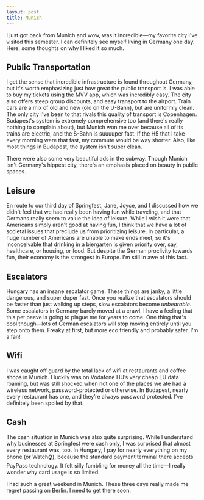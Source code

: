 ```yaml
---
layout: post
title: Munich
---
```


I just got back from Munich and wow, was it incredible—my favorite city I've visited this semester. I can definitely see myself living in Germany one day. Here, some thoughts on why I liked it so much.

## Public Transportation
I get the sense that incredible infrastructure is found throughout Germany, but it's worth emphasizing just how great the public transport is. I was able to buy my tickets using the MVV app, which was incredibly easy. The city also offers steep group discounts, and easy transport to the airport. Train cars are a mix of old and new (old on the U-Bahn), but are uniformly clean. The only city I've been to that rivals this quality of transport is Copenhagen. Budapest's system is extremely comprehensive too (and there's really nothing to complain about), but Munich won me over because all of its trains are electric, and the S-Bahn is suuuuper fast. If the H5 that I take every morning were that fast, my commute would be way shorter. Also, like most things in Budapest, the system isn't super clean.

There were also some very beautiful ads in the subway. Though Munich isn't Germany's hippest city, there's an emphasis placed on beauty in public spaces.

## Leisure
En route to our third day of Springfest, Jane, Joyce, and I discussed how we didn't feel that we had really been having fun while traveling, and that Germans really seem to value the idea of leisure. While I wish it were that Americans simply aren't good at having fun, I think that we have a lot of societal issues that preclude us from prioritizing leisure. In particular, a huge number of Americans are unable to make ends meet, so it's inconceivable that drinking in a biergarten is given priority over, say, healthcare, or housing, or food. But despite the German proclivity towards fun, their economy is the strongest in Europe. I'm still in awe of this fact.

## Escalators
Hungary has an insane escalator game. These things are janky, a little dangerous, and super duper fast. Once you realize that escalators should be faster than just walking up steps, slow escalators become *unbearable*. Some escalators in Germany barely moved at a crawl. I have a feeling that this pet peeve is going to plague me for years to come. One thing that's cool though—lots of German escalators will stop moving entirely until you step onto them. Freaky at first, but more eco friendly and probably safer. I'm a fan!

## Wifi
I was caught off guard by the total lack of wifi at restaurants and coffee shops in Munich. I luckily was on Vodafone HU’s very cheap EU data roaming, but was still shocked when not one of the places we ate had a wireless network, password-protected or otherwise. In Budapest, nearly every restaurant has one, and they’re always password protected. I’ve definitely been spoiled by that.

## Cash
The cash situation in Munich was also quite surprising. While I understand why businesses at Springfest were cash only, I was surprised that almost every restaurant was, too. In Hungary, I pay for nearly everything on my phone (or Watch⌚️), because the standard payment terminal there accepts PayPass technology. It felt silly fumbling for money all the time—I really wonder why card usage is so limited.

I had such a great weekend in Munich. These three days really made me regret passing on Berlin. I need to get there soon.
